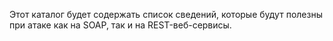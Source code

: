 Этот каталог будет содержать список сведений, которые будут полезны при атаке как на SOAP, так и на REST-веб-сервисы.